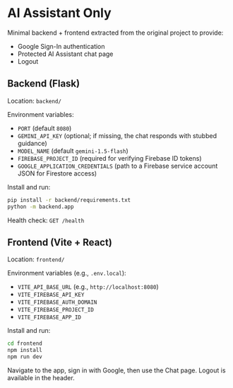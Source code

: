 # AI Assistant Only

Minimal backend + frontend extracted from the original project to provide:

- Google Sign-In authentication
- Protected AI Assistant chat page
- Logout

## Backend (Flask)

Location: `backend/`

Environment variables:

- `PORT` (default `8080`)
- `GEMINI_API_KEY` (optional; if missing, the chat responds with stubbed guidance)
- `MODEL_NAME` (default `gemini-1.5-flash`)
- `FIREBASE_PROJECT_ID` (required for verifying Firebase ID tokens)
- `GOOGLE_APPLICATION_CREDENTIALS` (path to a Firebase service account JSON for Firestore access)

Install and run:

```bash
pip install -r backend/requirements.txt
python -m backend.app
```

Health check: `GET /health`

## Frontend (Vite + React)

Location: `frontend/`

Environment variables (e.g., `.env.local`):

- `VITE_API_BASE_URL` (e.g., `http://localhost:8080`)
- `VITE_FIREBASE_API_KEY`
- `VITE_FIREBASE_AUTH_DOMAIN`
- `VITE_FIREBASE_PROJECT_ID`
- `VITE_FIREBASE_APP_ID`

Install and run:

```bash
cd frontend
npm install
npm run dev
```

Navigate to the app, sign in with Google, then use the Chat page. Logout is available in the header.
